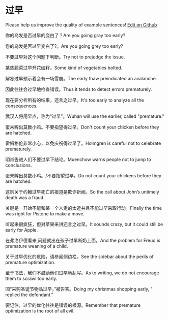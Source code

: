 # 过早

Please help us improve the quality of example sentences! [Edit on Github](https://github.com/jiyushe/jiyu-example-sentence-source/blob/main/chinese/guozao.md)

<p><span class="chinese">你的乌发是否过早的变白了？</span><span class="english">Are you going gray too early?</span></p>

<p><span class="chinese">您的乌发是否过早变白了?。</span><span class="english">Are you going grey too early?</span></p>

<p><span class="chinese">不要过早对这个问题下判断。</span><span class="english">Try not to prejudge the issue.</span></p>

<p><span class="chinese">某些蔬菜过早开花结籽。</span><span class="english">Some kind of vegetables bolted.</span></p>

<p><span class="chinese">解冻过早预示着会有一场雪崩。</span><span class="english">The early thaw preindicated an avalanche.</span></p>

<p><span class="chinese">因此往往会过早地检查错误。</span><span class="english">Thus it tends to detect errors prematurely.</span></p>

<p><span class="chinese">现在要分析所有的结果，还言之过早。</span><span class="english">It's too early to analyze all the consequences.</span></p>

<p><span class="chinese">武汉人将用早点，称为“过早”。</span><span class="english">Wuhan will use the earlier, called "premature."</span></p>

<p><span class="chinese">蛋未孵出莫数小鸡。不要指望得过早。</span><span class="english">Don't count your chicken before they are hatched.</span></p>

<p><span class="chinese">霍姆格伦非常小心，以免庆祝得过早了。</span><span class="english">Holmgren is careful not to celebrate prematurely.</span></p>

<p><span class="chinese">明肖告诫人们不要过早下结论。</span><span class="english">Muenchow warns people not to jump to conclusions.</span></p>

<p><span class="chinese">蛋未孵出莫数小鸡。/不要指望过早。</span><span class="english">Do not count your chickens before they are hatched.</span></p>

<p><span class="chinese">这则关于约翰过早死亡的报道是欺诈新闻。</span><span class="english">So the call about John’s untimely death was a fraud.</span></p>

<p><span class="chinese">关键是一开始不能和某一个人走的太近并且不能过早采取行动。</span><span class="english">Finally the time was right for Pistone to make a move.</span></p>

<p><span class="chinese">听起来很疯狂，但对苹果来讲还言之过早。</span><span class="english">It sounds crazy, but it could still be early for Apple.</span></p>

<p><span class="chinese">在弗洛伊德看来,问题就出在孩子过早断奶上面。</span><span class="english">And the problem for Freud is premature weaning of a child.</span></p>

<p><span class="chinese">关于过早优化的危险，请参阅侧边栏。</span><span class="english">See the sidebar about the perils of premature optimization.</span></p>

<p><span class="chinese">至于书法，我们不鼓励他们过早地乱写。</span><span class="english">As to writing, we do not encourage them to scrawl too early.</span></p>

<p><span class="chinese">囬“采购圣诞节物品过早。”被告答。</span><span class="english">Doing my christmas shopping early, " replied the defendant."</span></p>

<p><span class="chinese">要记住，过早的优化往往是错误的根源。</span><span class="english">Remember that premature optimization is the root of all evil.</span></p>

